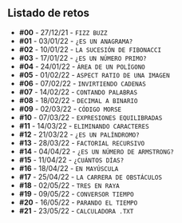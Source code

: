 ## Listado de retos
* **#00** - 27/12/21 - `FIZZ BUZZ`
* **#01** - 03/01/22 - `¿ES UN ANAGRAMA?`
* **#02** - 10/01/22 - `LA SUCESIÓN DE FIBONACCI`
* **#03** - 17/01/22 - `¿ES UN NÚMERO PRIMO?`
* **#04** - 24/01/22 - `ÁREA DE UN POLÍGONO`
* **#05** - 01/02/22 - `ASPECT RATIO DE UNA IMAGEN`
* **#06** - 07/02/22 - `INVIRTIENDO CADENAS`
* **#07** - 14/02/22 - `CONTANDO PALABRAS`
* **#08** - 18/02/22 - `DECIMAL A BINARIO`
* **#09** - 02/03/22 - `CÓDIGO MORSE`
* **#10** - 07/03/22 - `EXPRESIONES EQUILIBRADAS`
* **#11** - 14/03/22 - `ELIMINANDO CARACTERES`
* **#12** - 21/03/22 - `¿ES UN PALÍNDROMO?`
* **#13** - 28/03/22 - `FACTORIAL RECURSIVO`
* **#14** - 04/04/22 - `¿ES UN NÚMERO DE ARMSTRONG?`
* **#15** - 11/04/22 - `¿CUÁNTOS DÍAS?`
* **#16** - 18/04/22 - `EN MAYÚSCULA`
* **#17** - 25/04/22 - `LA CARRERA DE OBSTÁCULOS`
* **#18** - 02/05/22 - `TRES EN RAYA`
* **#19** - 09/05/22 - `CONVERSOR TIEMPO`
* **#20** - 16/05/22 - `PARANDO EL TIEMPO`
* **#21** - 23/05/22 - `CALCULADORA .TXT`